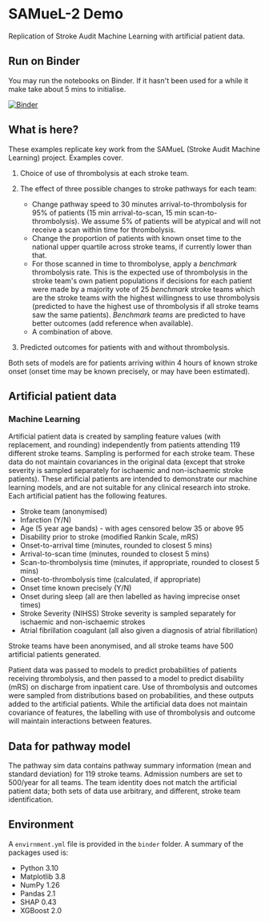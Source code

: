 # SAMueL-2 Demo

Replication of Stroke Audit Machine Learning with artificial patient data.


## Run on Binder

You may run the notebooks on Binder. If it hasn't been used for a while it make take about 5 mins to initialise.

[![Binder](https://mybinder.org/badge_logo.svg)](https://mybinder.org/v2/gh/samuel-book/samuel_2_demo/main)

## What is here?

These examples replicate key work from the SAMueL (Stroke Audit Machine Learning) project. Examples cover.

1) Choice of use of thrombolysis at each stroke team.

2) The effect of three possible changes to stroke pathways for each team:
    * Change pathway speed to 30 minutes arrival-to-thrombolysis for 95% of patients (15 min arrival-to-scan, 15 min scan-to-thrombolysis). We assume 5% of patients will be atypical and will not receive a scan within time for thrombolysis.
    * Change the proportion of patients with known onset time to the national upper quartile across stroke teams, if currently lower than that.
    * For those scanned in time to thrombolyse, apply a *benchmark* thrombolysis rate. This is the expected use of thrombolysis in the stroke team's own patient populations if decisions for each patient were made by a majority vote of 25 *benchmark* stroke teams which are the stroke teams with the highest willingness to use thrombolysis (predicted to have the highest use of thrombolysis if all stroke teams saw the same patients). *Benchmark teams* are predicted to have better outcomes (add reference when available).
    * A combination of above.

3) Predicted outcomes for patients with and without thrombolysis.

Both sets of models are for patients arriving within 4 hours of known stroke onset (onset time may be known precisely, or may have been estimated).

## Artificial patient data

### Machine Learning

Artificial patient data is created by sampling feature values (with replacement, and rounding) independently from patients attending 119 different stroke teams. Sampling is performed for each stroke team. These data do not maintain covariances in the original data (except that stroke severity is sampled separately for ischaemic and non-ischaemic stroke patients). These artificial patients are intended to demonstrate our machine learning models, and are not suitable for any clinical research into stroke. Each artificial patient has the following features.

* Stroke team (anonymised)
* Infarction (Y/N)
* Age (5 year age bands) - with ages censored below 35 or above 95
* Disability prior to stroke (modified Rankin Scale, mRS)
* Onset-to-arrival time (minutes, rounded to closest 5 mins)
* Arrival-to-scan time (minutes, rounded to closest 5 mins)
* Scan-to-thrombolysis time (minutes, if appropriate, rounded to closest 5 mins)
* Onset-to-thrombolysis time (calculated, if appropriate)
* Onset time known precisely (Y/N)
* Onset during sleep (all are then labelled as having imprecise onset times)
* Stroke Severity (NIHSS)
    Stroke severity is sampled separately for ischaemic and non-ischaemic strokes
* Atrial fibrillation coagulant (all also given a diagnosis of atrial fibrillation)

Stroke teams have been anonymised, and all stroke teams have 500 artificial patients generated.

Patient data was passed to models to predict probabilities of patients receiving thrombolysis, and then passed to a model to predict disability (mRS) on discharge from inpatient care. Use of thrombolysis and outcomes were sampled from distributions based on probabilities, and these outputs added to the artificial patients. While the artificial data does not maintain covariance of features, the labelling with use of thrombolysis and outcome will maintain interactions between features.

## Data for pathway model

The pathway sim data contains pathway summary information (mean and standard deviation) for 119 stroke teams. Admission numbers are set to 500/year for all teams. The team identity does not match the artificial patient data; both sets of data use arbitrary, and different, stroke team identification.

## Environment

A `envirnment.yml` file is provided in the `binder` folder. A summary of the packages used is:

* Python 3.10
* Matplotlib 3.8
* NumPy 1.26
* Pandas 2.1
* SHAP 0.43
* XGBoost 2.0

